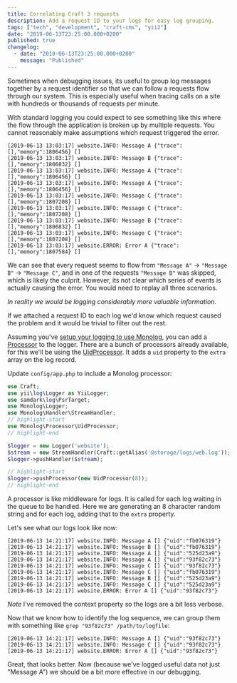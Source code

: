 ```yaml
---
title: Correlating Craft 3 requests
description: Add a request ID to your logs for easy log grouping.
tags: ["tech", "development", "craft-cms", "yii2"]
date: "2019-06-13T23:25:00.000+0200"
published: true
changelog:
  - date: "2019-06-13T23:25:00.000+0200"
    message: "Published"
---
```


Sometimes when debugging issues, its useful to group log messages together by a request identifier so that we can follow a requests flow through our system. This is especially useful when tracing calls on a site with hundreds or thousands of requests per minute.

With standard logging you could expect to see something like this where the flow through the application is broken up by multiple requests. You cannot reasonably make assumptions which request triggered the error.

```markup
[2019-06-13 13:03:17] website.INFO: Message A {"trace":[],"memory":1806456} []
[2019-06-13 13:03:17] website.INFO: Message B {"trace":[],"memory":1806832} []
[2019-06-13 13:03:17] website.INFO: Message A {"trace":[],"memory":1806456} []
[2019-06-13 13:03:17] website.INFO: Message A {"trace":[],"memory":1806456} []
[2019-06-13 13:03:17] website.INFO: Message C {"trace":[],"memory":1807208} []
[2019-06-13 13:03:17] website.INFO: Message C {"trace":[],"memory":1807208} []
[2019-06-13 13:03:17] website.INFO: Message B {"trace":[],"memory":1806832} []
[2019-06-13 13:03:17] website.INFO: Message C {"trace":[],"memory":1807208} []
[2019-06-13 13:03:17] website.ERROR: Error A {"trace":[],"memory":1807584} []
```

We can see that every request seems to flow from `"Message A"` → `"Message B"` → `"Message C"`, and in one of the requests `"Message B"` was skipped, which is likely the culprit. However, its not clear which series of events is actually causing the error. You would need to replay all three scenarios.

_In reality we would be logging considerably more valuable information._

If we attached a request ID to each log we'd know which request caused the problem and it would be trivial to filter out the rest.

Assuming you've [setup your logging to use Monolog](/grokkable-logs/), you can add a [Processor](https://github.com/Seldaek/monolog/blob/master/doc/02-handlers-formatters-processors.md#processors) to the logger. There are a bunch of processors already available, for this we'll be using the [UidProcessor](https://github.com/Seldaek/monolog/blob/master/src/Monolog/Processor/UidProcessor.php). It adds a `uid` property to the `extra` array on the log record.

Update `config/app.php` to include a Monolog processor:

```php
use Craft;
use yii\log\Logger as YiiLogger;
use samdark\log\PsrTarget;
use Monolog\Logger;
use Monolog\Handler\StreamHandler;
// highlight-start
use Monolog\Processor\UidProcessor;
// highlight-end

$logger = new Logger('website');
$stream = new StreamHandler(Craft::getAlias('@storage/logs/web.log'));
$logger->pushHandler($stream);

// highlight-start
$logger->pushProcessor(new UidProcessor(8));
// highlight-end
```

A processor is like middleware for logs. It is called for each log waiting in the queue to be handled. Here we are generating an 8 character random string and for each log, adding that to the `extra` property.

Let's see what our logs look like now:

```markup
[2019-06-13 14:21:17] website.INFO: Message A [] {"uid":"fb076319"}
[2019-06-13 14:21:17] website.INFO: Message B [] {"uid":"fb076319"}
[2019-06-13 14:21:17] website.INFO: Message A [] {"uid":"525d23a9"}
[2019-06-13 14:21:17] website.INFO: Message A [] {"uid":"93f82c73"}
[2019-06-13 14:21:17] website.INFO: Message C [] {"uid":"93f82c73"}
[2019-06-13 14:21:17] website.INFO: Message C [] {"uid":"fb076319"}
[2019-06-13 14:21:17] website.INFO: Message B [] {"uid":"525d23a9"}
[2019-06-13 14:21:17] website.INFO: Message C [] {"uid":"525d23a9"}
[2019-06-13 14:21:17] website.ERROR: Error A [] {"uid":"93f82c73"}
```

_Note_ I've removed the context property so the logs are a bit less verbose.

Now that we know how to identify the log sequence, we can group them with something like `grep "93f82c73" /path/to/logfile`:

```markup
[2019-06-13 14:21:17] website.INFO: Message A [] {"uid":"93f82c73"}
[2019-06-13 14:21:17] website.INFO: Message C [] {"uid":"93f82c73"}
[2019-06-13 14:21:17] website.ERROR: Error A [] {"uid":"93f82c73"}
```

Great, that looks better. Now (because we've logged useful data not just "Message A") we should be a bit more effective in our debugging.


